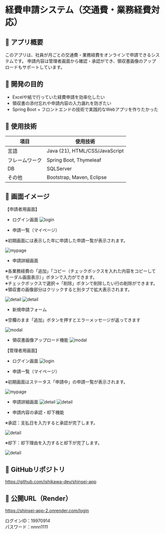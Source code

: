 # 経費申請システム（交通費・業務経費対応）

## 🌟 アプリ概要

このアプリは、社員が月ごとの交通費・業務経費をオンラインで申請できるシステムです。
申請内容は管理者画面から確認・承認ができ、領収書画像のアップロードもサポートしています。

## 🎯 開発の目的

- Excelや紙で行っていた経費申請を効率化したい
- 領収書の添付忘れや申請内容の入力漏れを防ぎたい
- Spring Boot + フロントエンドの技術で実践的なWebアプリを作りたかった

## 🔧 使用技術

| 項目         | 使用技術                       |
|--------------|--------------------------------|
| 言語         | Java (21), HTML/CSS/JavaScript |
| フレームワーク | Spring Boot, Thymeleaf          |
| DB           | SQLServer                          |
| その他       | Bootstrap, Maven, Eclipse       |

## 📸 画面イメージ

【申請者用画面】
- ログイン画面
![login](images/login.png)


- 申請一覧（マイページ）<br> 

※初期画面には表示した年に申請した申請一覧が表示されます。

![mypage](images/mypage.png)


- 申請詳細画面<br>

※各業務経費の「追加」「コピー（チェックボックスを入れた内容をコピーしてモーダル画面表示）」ボタンで入力ができます。<br>
※チェックボックスで選択→「削除」ボタンで削除したい行の削除ができます。
※領収書の画像部分はクリックすると別タブで拡大表示されます。

![detail](images/detail-1.png)
![detail](images/detail-2.png)


- 新規申請フォーム  

※空欄のまま「追加」ボタンを押すとエラーメッセージが返ってきます

![modal](images/detail-3.png)


- 領収書画像アップロード機能
![modal](images/detail-5.png)

【管理者用画面】
- ログイン画面
![login](images/admin-login.png)


- 申請一覧（マイページ）

※初期画面はステータス「申請中」の申請一覧が表示されます。

![mypage](images/admin-mypage-2.png)


- 申請詳細画面
![detail](images/admin-detail-1.png)
![detail](images/admin-detail-2.png)


- 申請内容の承認・却下機能

※承認：支払日を入力すると承認が完了します。

![detail](images/admin-detail-3.png)

※却下：却下理由を入力すると却下が完了します。

![detail](images/admin-detail-4.png)

## 🔗 GitHubリポジトリ

https://github.com/ishikawa-dev/shinsei-app

## 🚀 公開URL（Render）

https://shinsei-app-2.onrender.com/login

ログインID：19970914<br>
パスワード：nnnn1111